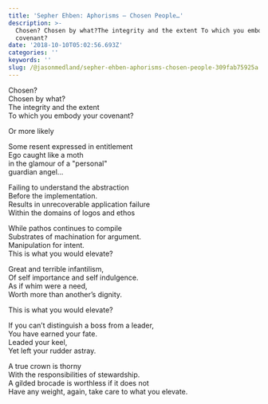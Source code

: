 ```yaml
---
title: 'Sepher Ehben: Aphorisms — Chosen People…'
description: >-
  Chosen? Chosen by what?The integrity and the extent To which you embody your
  covenant?
date: '2018-10-10T05:02:56.693Z'
categories: ''
keywords: ''
slug: /@jasonmedland/sepher-ehben-aphorisms-chosen-people-309fab75925a
---
```


Chosen?   
Chosen by what?  
The integrity and the extent   
To which you embody your covenant?

Or more likely

Some resent expressed in entitlement  
Ego caught like a moth  
in the glamour of a "personal"  
guardian angel…

Failing to understand the abstraction  
Before the implementation.  
Results in unrecoverable application failure  
Within the domains of logos and ethos

While pathos continues to compile  
Substrates of machination for argument.  
Manipulation for intent.  
This is what you would elevate?

Great and terrible infantilism,  
Of self importance and self indulgence.  
As if whim were a need,  
Worth more than another’s dignity.

This is what you would elevate?

If you can’t distinguish a boss from a leader,  
You have earned your fate.   
Leaded your keel,  
Yet left your rudder astray.

A true crown is thorny  
With the responsibilities of stewardship.  
A gilded brocade is worthless if it does not   
Have any weight, again, take care to what you elevate.